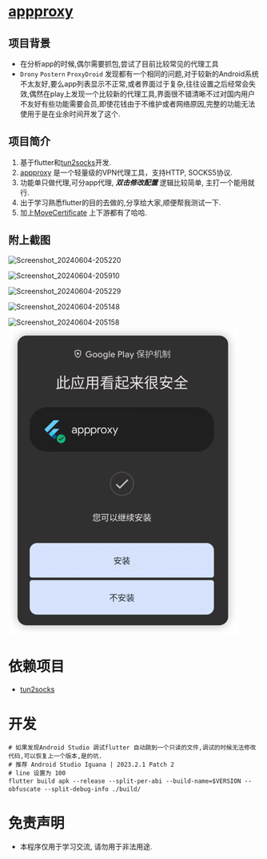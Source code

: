 # [appproxy](https://github.com/ys1231/appproxy)

## 项目背景

- 在分析app的时候,偶尔需要抓包,尝试了目前比较常见的代理工具
- `Drony` `Postern` `ProxyDroid` 发现都有一个相同的问题,对于较新的Android系统不太友好,要么app列表显示不正常,或者界面过于复杂,往往设置之后经常会失效,偶然在play上发现一个比较新的代理工具,界面很不错清晰不过对国内用户不友好有些功能需要会员,即使花钱由于不维护或者网络原因,完整的功能无法使用于是在业余时间开发了这个.

## 项目简介

1. 基于flutter和[tun2socks](https://github.com/xjasonlyu/tun2socks)开发.
2. [appproxy](https://github.com/ys1231/appproxy) 是一个轻量级的VPN代理工具，支持HTTP, SOCKS5协议.
3. 功能单只做代理,可分app代理, **_双击修改配置_** 逻辑比较简单, 主打一个能用就行.
4. 出于学习熟悉flutter的目的去做的,分享给大家,顺便帮我测试一下.
5. 加上[MoveCertificate](https://github.com/ys1231/MoveCertificate) 上下游都有了哈哈.



## 附上截图

![Screenshot_20240604-205220](./assets/Screenshot_20240604-205220.png)

![Screenshot_20240604-205910](./assets/Screenshot_20240604-205910.png)

![Screenshot_20240604-205229](./assets/Screenshot_20240604-205229.png)

![Screenshot_20240604-205148](./assets/Screenshot_20240604-205148.png)

![Screenshot_20240604-205158](./assets/Screenshot_20240604-205158.png)
![img.png](assets/img.png)
# 依赖项目
- [tun2socks](https://github.com/xjasonlyu/tun2socks)

# 开发

```shell
# 如果发现Android Studio 调试flutter 自动跳到一个只读的文件,调试的时候无法修改代码,可以恢复上一个版本,是的坑.
# 推荐 Android Studio Iguana | 2023.2.1 Patch 2
# line 设置为 100
flutter build apk --release --split-per-abi --build-name=$VERSION --obfuscate --split-debug-info ./build/
```

# 免责声明
- 本程序仅用于学习交流, 请勿用于非法用途.
